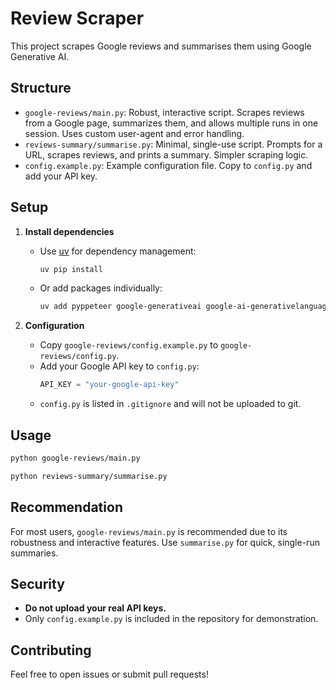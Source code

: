 # Review Scraper

This project scrapes Google reviews and summarises them using Google Generative AI.

## Structure
- `google-reviews/main.py`: Robust, interactive script. Scrapes reviews from a Google page, summarizes them, and allows multiple runs in one session. Uses custom user-agent and error handling.
- `reviews-summary/summarise.py`: Minimal, single-use script. Prompts for a URL, scrapes reviews, and prints a summary. Simpler scraping logic.
- `config.example.py`: Example configuration file. Copy to `config.py` and add your API key.

## Setup
1. **Install dependencies**
   - Use [uv](https://github.com/astral-sh/uv) for dependency management:
     ```sh
     uv pip install
     ```
   - Or add packages individually:
     ```sh
     uv add pyppeteer google-generativeai google-ai-generativelanguage google-api-core google-auth
     ```

2. **Configuration**
   - Copy `google-reviews/config.example.py` to `google-reviews/config.py`.
   - Add your Google API key to `config.py`:
     ```python
     API_KEY = "your-google-api-key"
     ```
   - `config.py` is listed in `.gitignore` and will not be uploaded to git.

## Usage
  ```sh
  python google-reviews/main.py
  ```
  ```sh
  python reviews-summary/summarise.py
  ```

## Recommendation
For most users, `google-reviews/main.py` is recommended due to its robustness and interactive features. Use `summarise.py` for quick, single-run summaries.

## Security
- **Do not upload your real API keys.**
- Only `config.example.py` is included in the repository for demonstration.

## Contributing
Feel free to open issues or submit pull requests!

